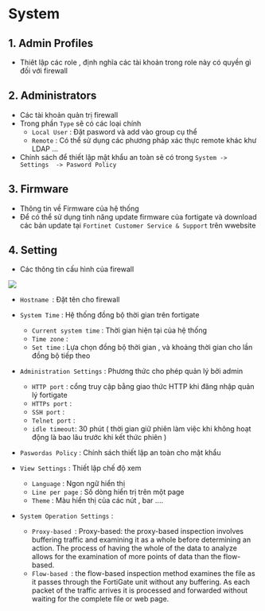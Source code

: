 # System 

## 1. Admin Profiles 
- Thiêt lập các role   , định nghĩa các tài khoản trong role này có quyền gì đối với firewall 

## 2. Administrators 
- Các tài khoản quản trị firewall 
- Trong phần ` Type ` sẽ có các loại chính 
	- ` Local User ` : Đặt pasword và add vào group cụ thể 
	- ` Remote ` : Có thể sử dụng các phương pháp xác thực remote khác khư LDAP ...
- Chính sách để thiết lập mật khẩu an toàn sẽ có trong ` System -> Settings  -> Pasword Policy ` 

## 3. Firmware 
- Thông tin về Firmware của hệ thống 
- Để có thể sử dụng tinh năng update firmware của fortigate   và download các bản update tại ` Fortinet Customer Service & Support ` trên wwebsite 

## 4. Setting 
- Các thông tin cấu hình của firewall 

![](../../images/3.System/1.System.png)

- ` Hostname  `: Đặt tên cho firewall 
- ` System Time ` : Hệ thống đồng bộ thời gian trên fortigate 
	- ` Current system time ` : Thời gian hiện tại của hệ thống 
	- ` Time zone ` :
	- 	` Set time ` :  Lựa chọn đồng bộ thời gian , và khoảng thời gian cho lần đồng bộ tiếp theo 
- ` Administration Settings ` :  Phương thức cho phép quản lý bởi admin 
	- ` HTTP port ` : cổng truy cập bằng giao thức HTTP khi đăng nhập quản lý fortigate
	- ` HTTPs port ` : 
	- ` SSH port ` : 
	- ` Telnet port ` : 
	- ` idle timeout `: 30 phút ( thời gian giữ phiên làm việc khi không hoạt động là bao lâu trước khi kết thức phiên  )

- ` Paswordas Policy ` : Chính sách thiết lập an toàn cho mật khẩu 
- ` View Settings ` : Thiết lập chế độ xem 
	- ` Language ` : Ngon ngữ hiển thị 
	- ` Line per page ` : Số dòng hiển trị trên một page 
	- ` Theme ` : Màu hiển thị của các nút , bar ....

- ` System Operation Settings ` : 	
	- `Proxy-based `:  Proxy-based: the proxy-based inspection involves buffering traffic and examining it as a whole before determining an action. The process of having the whole of the data to analyze allows for the examination of more points of data than the flow-based.
	- `Flow-based `: the flow-based inspection method examines the file as it passes through the FortiGate unit without any buffering. As each packet of the traffic arrives it is processed and forwarded without waiting for the complete file or web page.


	